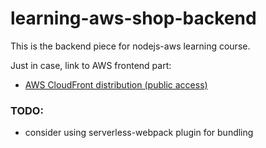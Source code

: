 # learning-aws-shop-backend


This is the backend piece for nodejs-aws learning course. 

Just in case, link to AWS frontend part: 
- [AWS CloudFront distribution (public access)](https://d3ve4700oxl5e4.cloudfront.net)

### TODO: 
- consider using serverless-webpack plugin for bundling
